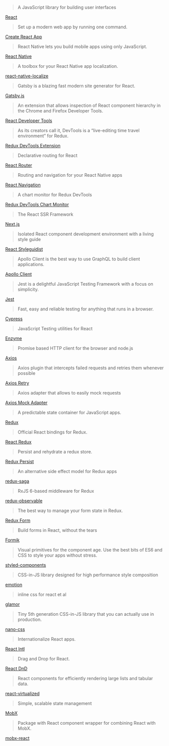 > A JavaScript library for building user interfaces

[React](https://reactjs.org/)

> Set up a modern web app by running one command.

[Create React App](https://github.com/facebook/create-react-app)

> React Native lets you build mobile apps using only JavaScript.

[React Native](https://facebook.github.io/react-native/)

> A toolbox for your React Native app localization.

[react-native-localize](https://github.com/react-native-community/react-native-localize)

> Gatsby is a blazing fast modern site generator for React.

[Gatsby.js](https://www.gatsbyjs.org/)

> An extension that allows inspection of React component hierarchy in the Chrome and Firefox Developer Tools.

[React Developer Tools](https://github.com/facebook/react-devtools)

> As its creators call it, DevTools is a “live-editing time travel environment” for Redux.

[Redux DevTools Extension](http://extension.remotedev.io/)

> Declarative routing for React

[React Router](https://github.com/ReactTraining/react-router)

> Routing and navigation for your React Native apps

[React Navigation](https://reactnavigation.org/)

> A chart monitor for Redux DevTools

[Redux DevTools Chart Monitor](https://github.com/reduxjs/redux-devtools-chart-monitor)

> The React SSR Framework

[Next.js](https://nextjs.org/)

> Isolated React component development environment with a living style guide

[React Styleguidist](https://react-styleguidist.js.org/)

> Apollo Client is the best way to use GraphQL to build client applications.

[Apollo Client](https://www.apollographql.com/docs/react/)

> Jest is a delightful JavaScript Testing Framework with a focus on simplicity.

[Jest](https://jestjs.io/)

> Fast, easy and reliable testing for anything that runs in a browser.

[Cypress](https://www.cypress.io/)

> JavaScript Testing utilities for React 

[Enzyme](https://github.com/airbnb/enzyme)

> Promise based HTTP client for the browser and node.js

[Axios](https://github.com/axios/axios)

> Axios plugin that intercepts failed requests and retries them whenever possible

[Axios Retry](https://github.com/softonic/axios-retry)

> Axios adapter that allows to easily mock requests

[Axios Mock Adapter](https://github.com/ctimmerm/axios-mock-adapter)

> A predictable state container for JavaScript apps.

[Redux](https://redux.js.org/)

> Official React bindings for Redux.

[React Redux](https://github.com/reduxjs/react-redux)

> Persist and rehydrate a redux store.

[Redux Persist](https://github.com/rt2zz/redux-persist)

> An alternative side effect model for Redux apps 

[redux-saga](https://github.com/redux-saga/redux-saga)

> RxJS 6-based middleware for Redux

[redux-observable](https://redux-observable.js.org/)

> The best way to manage your form state in Redux.

[Redux Form](https://redux-form.com)

> Build forms in React, without the tears

[Formik](https://github.com/jaredpalmer/formik)

> Visual primitives for the component age. Use the best bits of ES6 and CSS to style your apps without stress.

[styled-components](https://github.com/styled-components/styled-components)

> CSS-in-JS library designed for high performance style composition 

[emotion](https://github.com/emotion-js/emotion)

> inline css for react et al

[glamor](https://github.com/threepointone/glamor)

> Tiny 5th generation CSS-in-JS library that you can actually use in production.

[nano-css](https://github.com/streamich/nano-css)

> Internationalize React apps.

[React Intl](https://github.com/yahoo/react-intl)

> Drag and Drop for React.

[React DnD](https://github.com/react-dnd/react-dnd)

> React components for efficiently rendering large lists and tabular data.

[react-virtualized](https://github.com/bvaughn/react-virtualized)

> Simple, scalable state management

[MobX](https://mobxjs.github.io/mobx)

> Package with React component wrapper for combining React with MobX.

[mobx-react](https://github.com/mobxjs/mobx-react)




